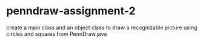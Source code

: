 # penndraw-assignment-2
create a main class and an object class to draw a recognizable picture using circles and squares from PennDraw.java
